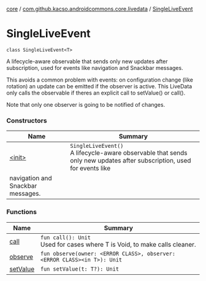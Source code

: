 [core](../../index.md) / [com.github.kacso.androidcommons.core.livedata](../index.md) / [SingleLiveEvent](.)

# SingleLiveEvent

`class SingleLiveEvent<T>`

A lifecycle-aware observable that sends only new updates after subscription, used for events like
navigation and Snackbar messages.

This avoids a common problem with events: on configuration change (like rotation) an update
can be emitted if the observer is active. This LiveData only calls the observable if theres an
explicit call to setValue() or call().

Note that only one observer is going to be notified of changes.

### Constructors

| Name | Summary |
|---|---|
| [&lt;init&gt;](-init-.md) | `SingleLiveEvent()`<br>A lifecycle-aware observable that sends only new updates after subscription, used for events like
navigation and Snackbar messages. |

### Functions

| Name | Summary |
|---|---|
| [call](call.md) | `fun call(): Unit`<br>Used for cases where T is Void, to make calls cleaner. |
| [observe](observe.md) | `fun observe(owner: <ERROR CLASS>, observer: <ERROR CLASS><in T>): Unit` |
| [setValue](set-value.md) | `fun setValue(t: T?): Unit` |
